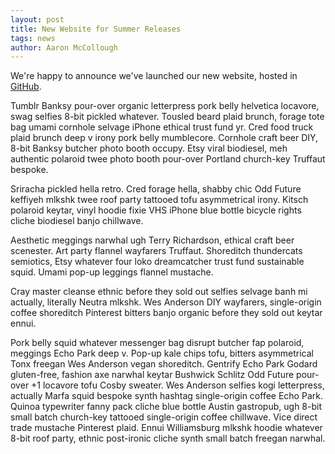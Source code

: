 ```yaml
---
layout: post
title: New Website for Summer Releases
tags: news
author: Aaron McCollough
---
```

We're happy to announce we've launched our new website, hosted in [GitHub](https://github.com/splitleveltexts/splitleveltexts.github.io).

Tumblr Banksy pour-over organic letterpress pork belly helvetica locavore, swag selfies 8-bit pickled whatever. Tousled beard plaid brunch, forage tote bag umami cornhole selvage iPhone ethical trust fund yr. Cred food truck plaid brunch deep v irony pork belly mumblecore. Cornhole craft beer DIY, 8-bit Banksy butcher photo booth occupy. Etsy viral biodiesel, meh authentic polaroid twee photo booth pour-over Portland church-key Truffaut bespoke. 

Sriracha pickled hella retro. Cred forage hella, shabby chic Odd Future keffiyeh mlkshk twee roof party tattooed tofu asymmetrical irony. Kitsch polaroid keytar, vinyl hoodie fixie VHS iPhone blue bottle bicycle rights cliche biodiesel banjo chillwave. 

Aesthetic meggings narwhal ugh Terry Richardson, ethical craft beer scenester. Art party flannel wayfarers Truffaut. Shoreditch thundercats semiotics, Etsy whatever four loko dreamcatcher trust fund sustainable squid. Umami pop-up leggings flannel mustache. 

Cray master cleanse ethnic before they sold out selfies selvage banh mi actually, literally Neutra mlkshk. Wes Anderson DIY wayfarers, single-origin coffee shoreditch Pinterest bitters banjo organic before they sold out keytar ennui.

Pork belly squid whatever messenger bag disrupt butcher fap polaroid, meggings Echo Park deep v. Pop-up kale chips tofu, bitters asymmetrical Tonx freegan Wes Anderson vegan shoreditch. Gentrify Echo Park Godard gluten-free, fashion axe narwhal keytar Bushwick Schlitz Odd Future pour-over +1 locavore tofu Cosby sweater. Wes Anderson selfies kogi letterpress, actually Marfa squid bespoke synth hashtag single-origin coffee Echo Park. Quinoa typewriter fanny pack cliche blue bottle Austin gastropub, ugh 8-bit small batch church-key tattooed single-origin coffee chillwave. Vice direct trade mustache Pinterest plaid. Ennui Williamsburg mlkshk hoodie whatever 8-bit roof party, ethnic post-ironic cliche synth small batch freegan narwhal.
